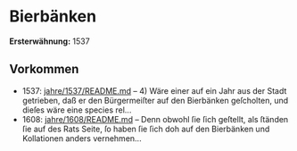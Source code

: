 # Bierbänken

**Ersterwähnung:** 1537

## Vorkommen
- 1537: [jahre/1537/README.md](../jahre/1537/README.md) – 4) Wäre einer auf ein Jahr aus der Stadt getrieben,
daß er den Bürgermeiſter auf den Bierbänken geſcholten,
und dieſes wäre eine species rel...
- 1608: [jahre/1608/README.md](../jahre/1608/README.md) – Denn obwohl ſie ſich geſtellt, als ſtänden
ſie auf des Rats Seite, ſo haben ſie ſich doh auf den
Bierbänken und Kollationen anders vernehmen...
